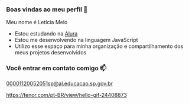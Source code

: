 ### Boas vindas ao meu perfil 💙

Meu nome é Letícia Melo

- Estou estudando na [Alura](https://www.alura.com.br)
- Estou me desenvolvendo na linguagem JavaScript
- Utilizo esse espaço para minha organização e compartilhamento dos meus projetos desenvolvidos

### Você entrar em contato comigo 📫 

00001120052051sp@al.educacao.sp.gov.br

https://tenor.com/pt-BR/view/hello-gif-24408873

